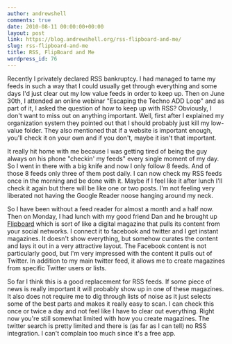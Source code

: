```yaml
---
author: andrewshell
comments: true
date: 2010-08-11 00:00:00+00:00
layout: post
link: https://blog.andrewshell.org/rss-flipboard-and-me/
slug: rss-flipboard-and-me
title: RSS, FlipBoard and Me
wordpress_id: 76
---
```


Recently I privately declared RSS bankruptcy. I had managed to tame my feeds in such a way that I could usually get through everything and some days I'd just clear out my low value feeds in order to keep up. Then on June 30th, I attended an online webinar "Escaping the Techno ADD Loop" and as part of it, I asked the question of how to keep up with RSS? Obviously, I don't want to miss out on anything important. Well, first after I explained my organization system they pointed out that I should probably just kill my low-value folder. They also mentioned that if a website is important enough, you'll check it on your own and if you don't, maybe it isn't that important.

It really hit home with me because I was getting tired of being the guy always on his phone "checkin' my feeds" every single moment of my day. So I went in there with a big knife and now I only follow 8 feeds. And of those 8 feeds only three of them post daily. I can now check my RSS feeds once in the morning and be done with it. Maybe if I feel like it after lunch I'll check it again but there will be like one or two posts. I'm not feeling very liberated not having the Google Reader noose hanging around my neck.

So I have been without a feed reader for almost a month and a half now. Then on Monday, I had lunch with my good friend Dan and he brought up [Flipboard](http://www.flipboard.com/) which is sort of like a digital magazine that pulls its content from your social networks. I connect it to facebook and twitter and I get instant magazines. It doesn't show everything, but somehow curates the content and lays it out in a very attractive layout. The Facebook content is not particularly good, but I'm very impressed with the content it pulls out of Twitter. In addition to my main twitter feed, it allows me to create magazines from specific Twitter users or lists.

So far I think this is a good replacement for RSS feeds. If some piece of news is really important it will probably show up in one of these magazines. It also does not require me to dig through lists of noise as it just selects some of the best parts and makes it really easy to scan. I can check this once or twice a day and not feel like I have to clear out everything. Right now you're still somewhat limited with how you create magazines. The twitter search is pretty limited and there is (as far as I can tell) no RSS integration. I can't complain too much since it's a free app.
